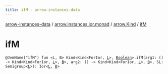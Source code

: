 ```yaml
---
title: ifM - arrow-instances-data
---
```


[arrow-instances-data](../../index.html) / [arrow.instances.ior.monad](../index.html) / [arrow.Kind](index.html) / [ifM](./if-m.html)

# ifM

`@JvmName("ifM") fun <L, B> Kind<Kind<ForIor, `[`L`](if-m.html#L)`>, `[`Boolean`](https://kotlinlang.org/api/latest/jvm/stdlib/kotlin/-boolean/index.html)`>.ifM(arg1: () -> Kind<Kind<ForIor, `[`L`](if-m.html#L)`>, `[`B`](if-m.html#B)`>, arg2: () -> Kind<Kind<ForIor, `[`L`](if-m.html#L)`>, `[`B`](if-m.html#B)`>, SL: Semigroup<`[`L`](if-m.html#L)`>): Ior<`[`L`](if-m.html#L)`, `[`B`](if-m.html#B)`>`